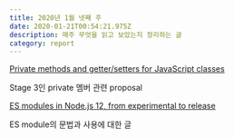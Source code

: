 ```yaml
---
title: 2020년 1월 넷째 주
date: 2020-01-21T00:54:21.975Z
description: 매주 무엇을 읽고 보았는지 정리하는 글
category: report
---
```


[Private methods and getter/setters for JavaScript classes](https://github.com/tc39/proposal-private-methods/blob/master/README.md)

Stage 3인 private 멤버 관련 proposal

[ES modules in Node.js 12, from experimental to release](https://blog.logrocket.com/es-modules-in-node-js-12-from-experimental-to-release/)

ES module의 문법과 사용에 대한 글

